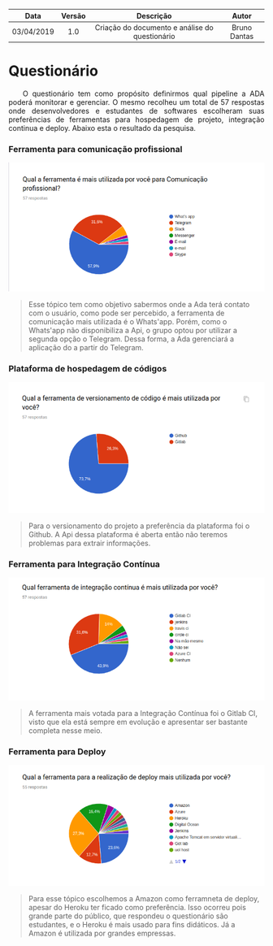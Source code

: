 | Data       | Versão | Descrição            | Autor             |
|:----------:|:------:|:--------------------:|:-----------------:|
| 03/04/2019 | 1.0 | Criação do documento e análise do questionário | Bruno Dantas|

# Questionário


<p style="text-align:justify">&emsp;&emsp;O questionário tem como propósito definirmos qual pipeline a ADA poderá monitorar e gerenciar. O mesmo recolheu um total de 57 respostas onde desenvolvedores e estudantes de softwares escolheram suas preferências de ferramentas para hospedagem de projeto, integração continua e deploy. Abaixo esta o resultado da pesquisa. </p>

### Ferramenta para comunicação profissional

![comunicação](../assets/img/product/questionnaire/communication.png)

>Esse tópico tem como objetivo sabermos onde a Ada terá contato com o usuário, como pode ser percebido, a ferramenta de comunicação mais utilizada é o Whats'app. Porém, como o Whats'app não disponibiliza a Api, o grupo optou por utilizar a segunda opção o Telegram. Dessa forma, a Ada gerenciará a aplicação do a partir do Telegram.

### Plataforma de hospedagem de códigos

![versionamento](../assets/img/product/questionnaire/versioning.png)

>Para o versionamento do projeto a preferência da plataforma foi o Github. A Api dessa plataforma é aberta então não teremos problemas para extrair informações.

### Ferramenta para Integração Contínua

![ci](../img/questionnaire/ci.png)

>A ferramenta mais votada para a Integração Contínua foi o Gitlab CI, visto que ela está sempre em evolução e apresentar ser bastante completa nesse meio.

### Ferramenta para Deploy

![deploy](../img/questionnaire/deploy.png)

>Para esse tópico escolhemos a Amazon como ferramneta de deploy, apesar do Heroku ter ficado como preferência. Isso ocorreu pois grande parte do público, que respondeu o questionário são estudantes, e o Heroku é mais usado para fins didáticos. Já a Amazon é utilizada por grandes empressas.